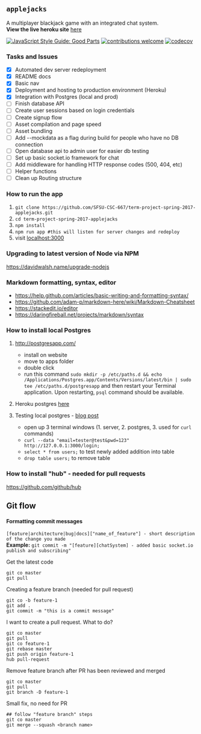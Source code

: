 ## `applejacks`

A multiplayer blackjack game with an integrated chat system.  
**View the live heroku site** [here](https://applejacks.herokuapp.com)

[![JavaScript Style Guide: Good Parts](https://img.shields.io/badge/code%20style-goodparts-brightgreen.svg?style=flat)](https://github.com/SFSU-CSC-667/term-project-spring-2017-applejacks "applejacks - blackjack game")
[![contributions welcome](https://img.shields.io/badge/contributions-welcome-brightgreen.svg?style=flat)](https://github.com/SFSU-CSC-667/term-project-spring-2017-applejacks/issues)
[![codecov](https://codecov.io/gh/SFSU-CSC-667/term-project-spring-2017-applejacks/branch/master/graph/badge.svg)](https://codecov.io/gh/SFSU-CSC-667/term-project-spring-2017-applejacks)

### Tasks and Issues

- [x] Automated dev server redeployment
- [x] README docs
- [x] Basic nav
- [x] Deployment and hosting to production environment (Heroku)
- [x] Integration with Postgres (local and prod)
- [ ] Finish database API
- [ ] Create user sessions based on login credentials
- [ ] Create signup flow
- [ ] Asset compilation and page speed
- [ ] Asset bundling
- [ ] Add --mockdata as a flag during build for people who have no DB connection
- [ ] Open database api to admin user for easier db testing
- [ ] Set up basic socket.io framework for chat
- [ ] Add middleware for handling HTTP response codes (500, 404, etc)
- [ ] Helper functions
- [ ] Clean up Routing structure

### How to run the app

1. `git clone https://github.com/SFSU-CSC-667/term-project-spring-2017-applejacks.git`
2. `cd term-project-spring-2017-applejacks`
3. `npm install`
4. `npm run app #this will listen for server changes and redeploy`
5. visit [localhost:3000](http://localhost:3000/)

### Upgrading to latest version of Node via NPM
https://davidwalsh.name/upgrade-nodejs

### Markdown formatting, syntax, editor
- https://help.github.com/articles/basic-writing-and-formatting-syntax/
- https://github.com/adam-p/markdown-here/wiki/Markdown-Cheatsheet
- https://stackedit.io/editor
- https://daringfireball.net/projects/markdown/syntax


### How to install local Postgres
1. http://postgresapp.com/
    - install on website
    - move to apps folder
    - double click
    - run this command `sudo mkdir -p /etc/paths.d && echo /Applications/Postgres.app/Contents/Versions/latest/bin | sudo tee /etc/paths.d/postgresapp` and then restart your Terminal application. Upon restarting, `psql` command should be available.

2. Heroku postgres [here](https://devcenter.heroku.com/articles/heroku-postgresql#connecting-in-node-js)

3. Testing local postgres - [blog post](http://mherman.org/blog/2015/02/12/postgresql-and-nodejs/#.WL0PvBLyuHo)
    - open up 3 terminal windows (1. server, 2. postgres, 3. used for `curl` commands)
    - `curl --data "email=tester@test&pwd=123" http://127.0.0.1:3000/login;`
    - `select * from users;` to test newly added addition into table
    - `drop table users;` to remove table

### How to install "hub" - needed for pull requests
https://github.com/github/hub

## Git flow
#### Formatting commit messages
`[feature|architecture|bug|docs]["name_of_feature"] - short description of the change you made`  
**Example:** `git commit -m "[feature][chatSystem] - added basic socket.io publish and subscribing"`

Get the latest code
```
git co master
git pull
```

Creating a feature branch (needed for pull request)
```
git co -b feature-1
git add .
git commit -m "this is a commit message"
```

I want to create a pull request. What to do?
```
git co master
git pull
git co feature-1
git rebase master
git push origin feature-1
hub pull-request
```

Remove feature branch after PR has been reviewed and merged
```
git co master
git pull
git branch -D feature-1
```

Small fix, no need for PR
```
## follow "feature branch" steps
git co master
git merge --squash <branch name>
```
